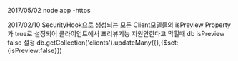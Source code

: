 2017/05/02
node app -https

2017/02/10
SecurityHook으로 생성되는 모든 Client모델들의 isPreview Property가 true로 설정되어 클라이언트에서 프리뷰기능 지원안한다고 막힐때 db isPreview false 설정
db.getCollection('clients').updateMany({},{$set:{isPreview:false}})

